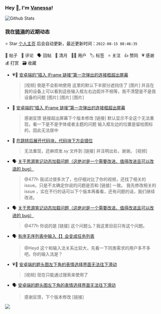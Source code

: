 ### Hey 👋, I'm [Vanessa](http://vanessa.b3log.org/)!

![Github Stats](https://github-readme-stats.vercel.app/api?username=Vanessa219&show_icons=true)

<!--events start -->

### 我在[链滴](https://ld246.com)的近期动态

⭐️ Star [个人主页](https://github.com/Vanessa219/Vanessa219) 后会自动更新，最近更新时间：`2022-08-15 08:46:35`

📝 帖子 &nbsp; 💬 评论 &nbsp; 🗣 回帖 &nbsp; 🌙 清月 &nbsp; 👨‍💻 用户 &nbsp; 🏷️ 标签 &nbsp; ⭐️ 关注 &nbsp; 👍 赞同 &nbsp; 💗 感谢 &nbsp; 💰 打赏 &nbsp; 🗃 收藏

* 💗📝 [安卓端的“插入 IFrame 链接”第一次弹出的连接框超出屏幕](https://ld246.com/article/1660468587405)

  > [视频] 倒是不会影响使用 这里的默认下半部分遮挡住了 [图片] 并且在我的设备上可以看到这些输入框左右边距并不相等，我不清楚是不是我设备的问题 [图片] [图片] [图片]
* 💬 [安卓端的“插入 IFrame 链接”第一次弹出的连接框超出屏幕](https://ld246.com/article/1660468587405/comment/1660491935919#comments)

  > 感谢反馈 链接超出屏幕下个版本修改 [链接] 默认显示不全这个无法重现，看一下是不是字体或者主题的问题 输入框左边的位置是留给图标的，因此无法居中
* 💬 [在跳转后展开代码块，代码块下方会错位](https://ld246.com/article/1660408760915/comment/1660442640149#comments)

  > 无法重现，还麻烦发.sy 文件到 [链接] 并注明出处，谢谢。 [视频]
* 🗣 [关于思源笔记动态加载问题（这绝对是一个需要改进、值得改进且可以改进的 bug）](https://ld246.com/article/1660283055301/comment/1660294059034#comments)

  > @477h 我试过很多次了，也仔细对比了你的视频，还找了相关的 issue。只是不太确定你说的问题是否和 [链接] 一致。 我先修改相关的 issue ，实在不行的话可以下个版本再看看，还有问题的话，我们继续改进。
* 🗣 [关于思源笔记动态加载问题（这绝对是一个需要改进、值得改进且可以改进的 bug）](https://ld246.com/article/1660283055301/comment/1660294059034#comments)

  > @477h 你说的是 [链接] 这个问题么？我这里目前只有这个问题。
* 🗣 [有序无序列表中输入【】会变成任务列表](https://ld246.com/article/1660187578844/comment/1660358094241#comments)

  > @Heyd 这个和输入法关系比较大，先看一下同类需求的用户多不多吧。你的输入法是？
* 💗📝 [安卓端的题头图左下角的表情选择界面无法往下滑动](https://ld246.com/article/1660207309546)

  > [视频] 现在只能通过搜索来使用了
* 🗣 [安卓端的题头图左下角的表情选择界面无法往下滑动](https://ld246.com/article/1660207309546/comment/1660211939890#comments)

  > 感谢反馈，下个版本修改 [链接]


<!--events end -->

<a title="Hits" target="_blank" href="https://github.com/Vanessa219/Vanessa219"><img src="https://hits.b3log.org/Vanessa219/Vanessa219.svg"></a>
